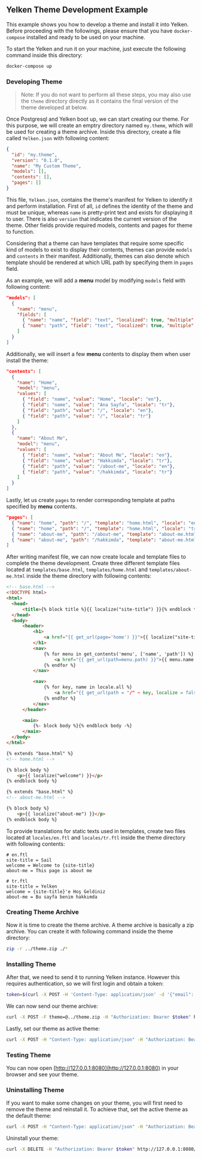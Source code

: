 ## Yelken Theme Development Example

This example shows you how to develop a theme and install it into Yelken.
Before proceeding with the followings, please ensure that you have `docker-compose` installed and ready to be used on your machine.

To start the Yelken and run it on your machine, just execute the following command inside this directory:
```sh
docker-compose up
```

### Developing Theme

> Note: If you do not want to perform all these steps, you may also use the `theme` directory directly as it contains the final version of the theme developed at below.

Once Postgresql and Yelken boot up, we can start creating our theme. For this purpose, we will create an emptry directory named `my.theme`, which will be used for creating a theme archive.
Inside this directory, create a file called `Yelken.json` with following content:
```json
{
  "id": "my.theme",
  "version": "0.1.0",
  "name": "My Custom Theme",
  "models": [],
  "contents": [],
  "pages": []
}
```

This file, `Yelken.json`, contains the theme's manifest for Yelken to identify it and perform installation.
First of all, `id` defines the identity of the theme and must be unique, whereas `name` is pretty-print text and exists for displaying it to user.
There is also `version` that indicates the current version of the theme.
Other fields provide required models, contents and pages for theme to function.

Considering that a theme can have templates that require some specific kind of models to exist to display their contents, themes can provide `models` and `contents` in their manifest.
Additionally, themes can also denote which template should be rendered at which URL path by specifying them in `pages` field.

As an example, we will add a **menu** model by modifying `models` field with following content:
```json
"models": [
  {
    "name": "menu",
    "fields": [
      { "name": "name", "field": "text", "localized": true, "multiple": false },
      { "name": "path", "field": "text", "localized": true, "multiple": false }
    ]
  }
]
```

Additionally, we will insert a few **menu** contents to display them when user install the theme:
```json
"contents": [
  {
    "name": "Home",
    "model": "menu",
    "values": [
      { "field": "name", "value": "Home", "locale": "en"},
      { "field": "name", "value": "Ana Sayfa", "locale": "tr"},
      { "field": "path", "value": "/", "locale": "en"},
      { "field": "path", "value": "/", "locale": "tr"}
    ]
  },
  {
    "name": "About Me",
    "model": "menu",
    "values": [
      { "field": "name", "value": "About Me", "locale": "en"},
      { "field": "name", "value": "Hakkımda", "locale": "tr"},
      { "field": "path", "value": "/about-me", "locale": "en"},
      { "field": "path", "value": "/hakkimda", "locale": "tr"}
    ]
  }
]
```

Lastly, let us create `pages` to render corresponding template at paths specified by **menu** contents.

```json
"pages": [
  { "name": "home", "path": "/", "template": "home.html", "locale": "en" },
  { "name": "home", "path": "/", "template": "home.html", "locale": "tr" },
  { "name": "about-me", "path": "/about-me", "template": "about-me.html", "locale": "en" },
  { "name": "about-me", "path": "/hakkimda", "template": "about-me.html", "locale": "tr" }
]
```

After writing manifest file, we can now create locale and template files to complete the theme development.
Create three different template files located at `templates/base.html`, `templates/home.html` and `templates/about-me.html` inside the theme directory with following contents:
```html
<!-- base.html -->
<!DOCTYPE html>
<html>
  <head>
      <title>{% block title %}{{ localize("site-title") }}{% endblock title%}</title>
  </head>
  <body>
      <header>
          <h1>
              <a href="{{ get_url(page='home') }}">{{ localize("site-title") }}</a>
          </h1>
          <nav>
              {% for menu in get_contents('menu', ['name', 'path']) %}
                  <a href="{{ get_url(path=menu.path) }}">{{ menu.name }}</a>
              {% endfor %}
          </nav>

          <nav>
              {% for key, name in locale.all %}
                  <a href="{{ get_url(path = "/" ~ key, localize = false) }}" onclick="document.cookie = 'yelken_locale={{ key }}; SameSite=Strict; Path=/'">{{ key }}</a>
              {% endfor %}
          </nav>
      </header>

      <main>
          {%- block body %}{% endblock body -%}
      </main>
  </body>
</html>
```
```html
{% extends "base.html" %}
<!-- home.html -->

{% block body %}
    <p>{{ localize("welcome") }}</p>
{% endblock body %}
```
```html
{% extends "base.html" %}
<!-- about-me.html -->

{% block body %}
    <p>{{ localize("about-me") }}</p>
{% endblock body %}
```

To provide translations for static texts used in templates, create two files located at `locales/en.ftl` and `locales/tr.ftl` inside the theme directory with following contents:
```ftl
# en.ftl
site-title = Sail
welcome = Welcome to {site-title}
about-me = This page is about me
```
```ftl
# tr.ftl
site-title = Yelken
welcome = {site-title}'e Hoş Geldiniz
about-me = Bu sayfa benim hakkımda
```

### Creating Theme Archive

Now it is time to create the theme archive. A theme archive is basically a zip archive. You can create it with following command inside the theme directory:
```sh
zip -r ../theme.zip ./*
```

### Installing Theme
After that, we need to send it to running Yelken instance. However this requires authentication, so we will first login and obtain a token:
```sh
token=$(curl -X POST -H 'Content-Type: application/json' -d '{"email": "admin@yelken.com", "password": "Pass1234!"}' http://127.0.0.1:8080/api/auth/login | jq -r .token)
```

We can now send our theme archive:
```sh
curl -X POST -F theme=@../theme.zip -H "Authorization: Bearer $token" http://127.0.0.1:8080/api/admin/install/theme
```

Lastly, set our theme as active theme:
```sh
curl -X POST -H "Content-Type: application/json" -H "Authorization: Bearer $token" -d '{"theme": "my.theme"}'  http://127.0.0.1:8080/api/admin/options/theme
```

### Testing Theme
You can now open [http://127.0.0.1:8080](http://127.0.0.1:8080) in your browser and see your theme.

### Uninstalling Theme
If you want to make some changes on your theme, you will first need to remove the theme and reinstall it.
To achieve that, set the active theme as the default theme:
```sh
curl -X POST -H "Content-Type: application/json" -H "Authorization: Bearer $token" -d '{"theme": "yelken.default"}'  http://127.0.0.1:8080/api/admin/options/theme
```

Uninstall your theme:
```sh
curl -X DELETE -H "Authorization: Bearer $token" http://127.0.0.1:8080/api/admin/uninstall/theme/my.theme
```

